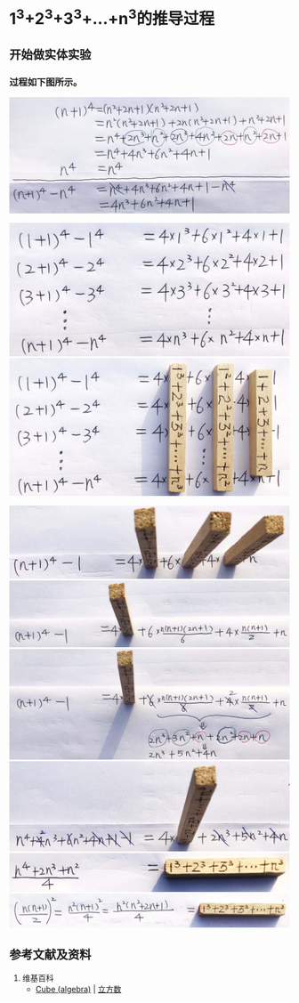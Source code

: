 # 1<sup>3</sup>+2<sup>3</sup>+3<sup>3</sup>+...+n<sup>3</sup>的推导过程

## 开始做实体实验

### 过程如下图所示。

![](/images/数论/推导出数列求和的重要公式/自然数3次幂之和的推导过程/1a1.jpg)

![](/images/数论/推导出数列求和的重要公式/自然数3次幂之和的推导过程/2a1.jpg)
![](/images/数论/推导出数列求和的重要公式/自然数3次幂之和的推导过程/2a2.jpg)

![](/images/数论/推导出数列求和的重要公式/自然数3次幂之和的推导过程/3a1.jpg)
![](/images/数论/推导出数列求和的重要公式/自然数3次幂之和的推导过程/3a2.jpg)
![](/images/数论/推导出数列求和的重要公式/自然数3次幂之和的推导过程/3a3.jpg)
![](/images/数论/推导出数列求和的重要公式/自然数3次幂之和的推导过程/3a4.jpg)
![](/images/数论/推导出数列求和的重要公式/自然数3次幂之和的推导过程/3a5.jpg)
![](/images/数论/推导出数列求和的重要公式/自然数3次幂之和的推导过程/3a6.jpg)

## 参考文献及资料

1. 维基百科
	- [Cube (algebra)](https://en.wikipedia.org/wiki/Cube_(algebra)) | [立方数](https://zh.wikipedia.org/wiki/%E7%AB%8B%E6%96%B9%E6%95%B8) 